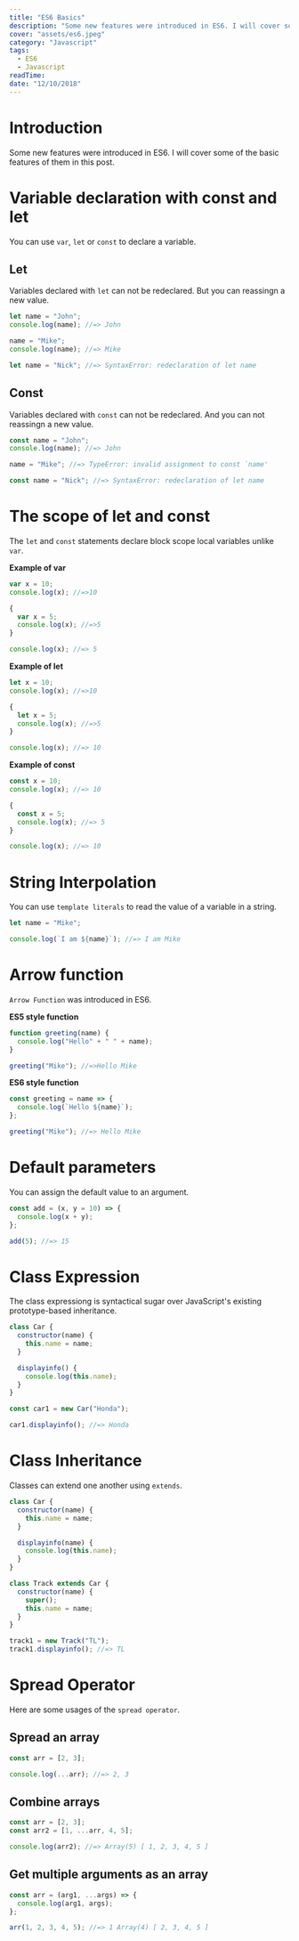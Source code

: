 ```yaml
---
title: "ES6 Basics"
description: "Some new features were introduced in ES6. I will cover some of the basic features of them in this post. If you are new to ES6 syntax or new to javascript language, this post might be useful to understand the basic syntax of the language."
cover: "assets/es6.jpeg"
category: "Javascript"
tags:
  - ES6
  - Javascript
readTime:
date: "12/10/2018"
---
```

# Introduction

Some new features were introduced in ES6. I will cover some of the basic features of them in this post.

# Variable declaration with const and let

You can use `var`, `let` or `const` to declare a variable.

## Let

Variables declared with `let` can not be redeclared. But you can reassingn a new value.

```javascript
let name = "John";
console.log(name); //=> John

name = "Mike";
console.log(name); //=> Mike

let name = "Nick"; //=> SyntaxError: redeclaration of let name
```

## Const

Variables declared with `const` can not be redeclared. And you can not reassingn a new value.

```javascript
const name = "John";
console.log(name); //=> John

name = "Mike"; //=> TypeError: invalid assignment to const `name'

const name = "Nick"; //=> SyntaxError: redeclaration of let name
```

# The scope of let and const

The `let` and `const` statements declare block scope local variables unlike `var`.

**Example of var**

```javascript
var x = 10;
console.log(x); //=>10

{
  var x = 5;
  console.log(x); //=>5
}

console.log(x); //=> 5
```

**Example of let**

```javascript
let x = 10;
console.log(x); //=>10

{
  let x = 5;
  console.log(x); //=>5
}

console.log(x); //=> 10
```

**Example of const**

```javascript
const x = 10;
console.log(x); //=> 10

{
  const x = 5;
  console.log(x); //=> 5
}

console.log(x); //=> 10
```

# String Interpolation

You can use `template literals` to read the value of a variable in a string.

```javascript
let name = "Mike";

console.log(`I am ${name}`); //=> I am Mike
```

# Arrow function

`Arrow Function` was introduced in ES6.

**ES5 style function**

```javascript
function greeting(name) {
  console.log("Hello" + " " + name);
}

greeting("Mike"); //=>Hello Mike
```

**ES6 style function**

```javascript
const greeting = name => {
  console.log(`Hello ${name}`);
};

greeting("Mike"); //=> Hello Mike
```

# Default parameters

You can assign the default value to an argument.

```javascript
const add = (x, y = 10) => {
  console.log(x + y);
};

add(5); //=> 15
```

# Class Expression

The class expressiong is syntactical sugar over JavaScript's existing prototype-based inheritance.

```javascript
class Car {
  constructor(name) {
    this.name = name;
  }

  displayinfo() {
    console.log(this.name);
  }
}

const car1 = new Car("Honda");

car1.displayinfo(); //=> Honda
```

# Class Inheritance

Classes can extend one another using `extends`.

```javascript
class Car {
  constructor(name) {
    this.name = name;
  }

  displayinfo(name) {
    console.log(this.name);
  }
}

class Track extends Car {
  constructor(name) {
    super();
    this.name = name;
  }
}

track1 = new Track("TL");
track1.displayinfo(); //=> TL
```

# Spread Operator

Here are some usages of the `spread operator`.

## Spread an array

```javascript
const arr = [2, 3];

console.log(...arr); //=> 2, 3
```

## Combine arrays

```javascript
const arr = [2, 3];
const arr2 = [1, ...arr, 4, 5];

console.log(arr2); //=> Array(5) [ 1, 2, 3, 4, 5 ]
```

## Get multiple arguments as an array

```javascript
const arr = (arg1, ...args) => {
  console.log(arg1, args);
};

arr(1, 2, 3, 4, 5); //=> 1 Array(4) [ 2, 3, 4, 5 ]
```
